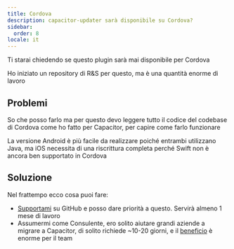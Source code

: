 ```yaml
---
title: Cordova
description: capacitor-updater sarà disponibile su Cordova?
sidebar:
  order: 8
locale: it
---
```


Ti starai chiedendo se questo plugin sarà mai disponibile per Cordova

Ho iniziato un repository di R&S per questo, ma è una quantità enorme di lavoro

## Problemi

So che posso farlo ma per questo devo leggere tutto il codice del codebase di Cordova come ho fatto per Capacitor, per capire come farlo funzionare

La versione Android è più facile da realizzare poiché entrambi utilizzano Java, ma iOS necessita di una riscrittura completa perché Swift non è ancora ben supportato in Cordova

## Soluzione

Nel frattempo ecco cosa puoi fare:

* [Supportami](https://githubcom/sponsors/riderx) su GitHub e posso dare priorità a questo. Servirà almeno 1 mese di lavoro
* Assumermi come Consulente, ero solito aiutare grandi aziende a migrare a Capacitor, di solito richiede ~10-20 giorni, e il [beneficio](https://ionicio/resources/articles/capacitor-vs-cordova-modern-hybrid-app-development) è enorme per il team